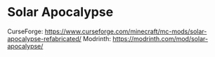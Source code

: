 # Solar Apocalypse
CurseForge: https://www.curseforge.com/minecraft/mc-mods/solar-apocalypse-refabricated/
Modrinth: https://modrinth.com/mod/solar-apocalypse/
